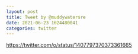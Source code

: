 ```yaml
--- 
layout: post 
title: Tweet by @muddywatersre 
date: 2021-06-23 1624480041 
categories: twitter 
--- 
```

https://twitter.com/o/status/1407797370373361665
